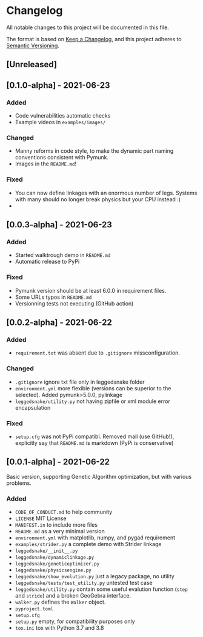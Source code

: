 # Changelog
All notable changes to this project will be documented in this file.

The format is based on [Keep a Changelog](https://keepachangelog.com/en/1.0.0/),
and this project adheres to [Semantic Versioning](https://semver.org/spec/v2.0.0.html).

## [Unreleased]

## [0.1.0-alpha] - 2021-06-23
### Added
 - Code vulnerabilities automatic checks
 - Example videos in ``examples/images/``

### Changed
 - Manny reforms in code style, to make the dynamic part naming conventions consistent with Pymunk. 
 - Images in the ``README.md``!

### Fixed
 - You can now define linkages with an enormous number of legs. Systems with many should no longer break physics but your CPU instead :)
 -  


## [0.0.3-alpha] - 2021-06-23
### Added
 - Started walktrough demo in ``README.md``
 - Automatic release to PyPi

### Fixed
 - Pymunk version should be at least 6.0.0 in requirement files.
 - Some URLs typos in ``README.md``
 - Versionning tests not executing (GitHub action)

## [0.0.2-alpha] - 2021-06-22
### Added
- ``requirement.txt`` was absent due to ``.gitignore`` missconfiguration.

### Changed
 - ``.gitignore`` ignore txt file only in leggedsnake folder
 - ``environment.yml`` more flexible (versions can be superior to the selected). Added pymunk>5.0.0, pylinkage
 - ``leggedsnake/utility.py`` not having zipfile or xml module error encapsulation

### Fixed
 - ``setup.cfg`` was not PyPi compatibl.
     Removed mail (use GitHub!), explicitly say that ``README.md`` is markdown (PyPi is conservative)


## [0.0.1-alpha] - 2021-06-22
Basic version, supporting Genetic Algorithm optimization, but with various problems.
### Added
 - ``CODE_OF_CONDUCT.md`` to help community
 - ``LICENSE`` MIT License
 - ``MANIFEST.in`` to include more files
 - ``README.md`` as a very minimal version
 - ``environment.yml`` with matplotlib, numpy, and pygad requirement
 - ``examples/strider.py`` a complete demo with Strider linkage
 - ``leggedsnake/__init__.py``
 - ``leggedsnake/dynamiclinkage.py``
 - ``leggedsnake/geneticoptimizer.py``
 - ``leggedsnake/physicsengine.py``
 - ``leggedsnake/show_evolution.py`` just a legacy package, no utility
 - ``leggedsnake/tests/test_utility.py`` untested test case
 - ``leggedsnake/utility.py`` contain some useful evalution function (``step`` and ``stride``) and a broken GeoGebra interface.
 - ``walker.py`` defines the ``Walker`` object.
 - ``pyproject.toml`` 
 - ``setup.cfg``
 - ``setup.py`` empty, for compatibility purposes only
 - ``tox.ini`` tox with Python 3.7 and 3.8


